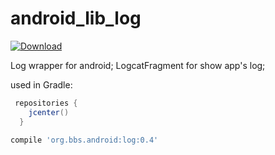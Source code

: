 # android_lib_log

[ ![Download](https://api.bintray.com/packages/luoqii/maven/android-log/images/download.svg) ](https://bintray.com/luoqii/maven/android-log/_latestVersion)

Log wrapper for android;
LogcatFragment for show app's log;

used in Gradle:
```groovy
 repositories {
    jcenter()
  }
    
compile 'org.bbs.android:log:0.4'
```
[99998]:htt://nonexist.com/ "sync lib version with build.gradle"
